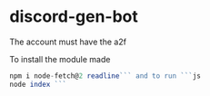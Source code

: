 # discord-gen-bot

The account must have the a2f 

To install the module made 
 ```js 
npm i node-fetch@2 readline``` and to run ```js 
node index ```

